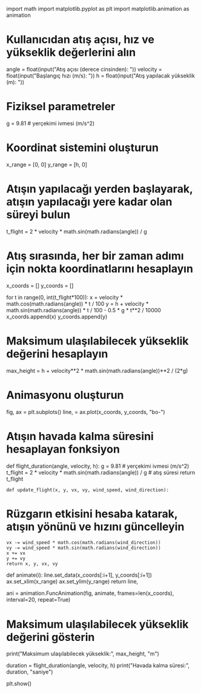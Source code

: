 import math
import matplotlib.pyplot as plt
import matplotlib.animation as animation

# Kullanıcıdan atış açısı, hız ve yükseklik değerlerini alın
angle = float(input("Atış açısı (derece cinsinden): "))
velocity = float(input("Başlangıç hızı (m/s): "))
h = float(input("Atış yapılacak yükseklik (m): "))

# Fiziksel parametreler
g = 9.81 # yerçekimi ivmesi (m/s^2)

# Koordinat sistemini oluşturun
x_range = [0, 0]
y_range = [h, 0]

# Atışın yapılacağı yerden başlayarak, atışın yapılacağı yere kadar olan süreyi bulun
t_flight = 2 * velocity * math.sin(math.radians(angle)) / g

# Atış sırasında, her bir zaman adımı için nokta koordinatlarını hesaplayın
x_coords = []
y_coords = []

for t in range(0, int(t_flight*100)):
    x = velocity * math.cos(math.radians(angle)) * t / 100
    y = h + velocity * math.sin(math.radians(angle)) * t / 100 - 0.5 * g * t**2 / 10000
    x_coords.append(x)
    y_coords.append(y)

# Maksimum ulaşılabilecek yükseklik değerini hesaplayın
max_height = h + velocity**2 * math.sin(math.radians(angle))**2 / (2*g)

# Animasyonu oluşturun
fig, ax = plt.subplots()
line, = ax.plot(x_coords, y_coords, "bo-")

# Atışın havada kalma süresini hesaplayan fonksiyon
def flight_duration(angle, velocity, h):
    g = 9.81  # yerçekimi ivmesi (m/s^2)
    t_flight = 2 * velocity * math.sin(math.radians(angle)) / g  # atış süresi
    return t_flight

    def update_flight(x, y, vx, vy, wind_speed, wind_direction):
# Rüzgarın etkisini hesaba katarak, atışın yönünü ve hızını güncelleyin
    vx -= wind_speed * math.cos(math.radians(wind_direction))
    vy -= wind_speed * math.sin(math.radians(wind_direction))
    x += vx
    y += vy
    return x, y, vx, vy

def animate(i):
    line.set_data(x_coords[:i+1], y_coords[:i+1])
    ax.set_xlim(x_range)
    ax.set_ylim(y_range)
    return line,

ani = animation.FuncAnimation(fig, animate, frames=len(x_coords), interval=20, repeat=True)

# Maksimum ulaşılabilecek yükseklik değerini gösterin
print("Maksimum ulaşılabilecek yükseklik:", max_height, "m")

duration = flight_duration(angle, velocity, h)
print("Havada kalma süresi:", duration, "saniye")

plt.show()